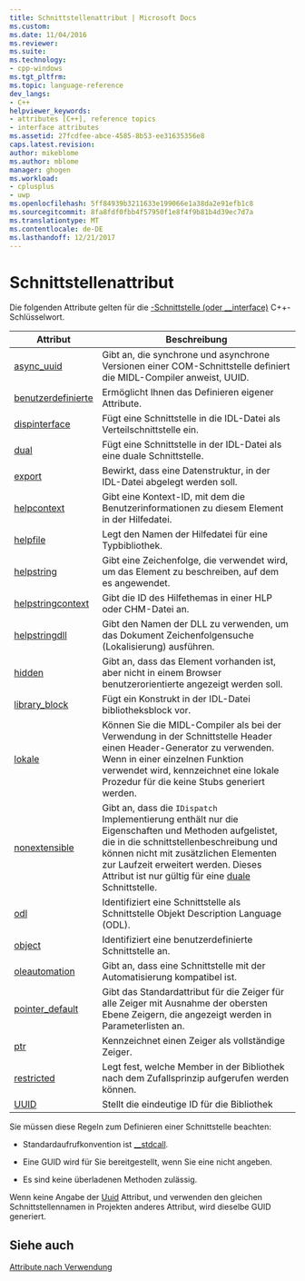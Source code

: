 ```yaml
---
title: Schnittstellenattribut | Microsoft Docs
ms.custom: 
ms.date: 11/04/2016
ms.reviewer: 
ms.suite: 
ms.technology:
- cpp-windows
ms.tgt_pltfrm: 
ms.topic: language-reference
dev_langs:
- C++
helpviewer_keywords:
- attributes [C++], reference topics
- interface attributes
ms.assetid: 27fcdfee-abce-4585-8b53-ee31635356e8
caps.latest.revision: 
author: mikeblome
ms.author: mblome
manager: ghogen
ms.workload:
- cplusplus
- uwp
ms.openlocfilehash: 5ff84939b3211633e199066e1a38da2e91efb1c8
ms.sourcegitcommit: 8fa8fdf0fbb4f57950f1e8f4f9b81b4d39ec7d7a
ms.translationtype: MT
ms.contentlocale: de-DE
ms.lasthandoff: 12/21/2017
---
```

# <a name="interface-attributes"></a>Schnittstellenattribut
Die folgenden Attribute gelten für die [-Schnittstelle (oder __interface)](../cpp/interface.md) C++-Schlüsselwort.  
  
|Attribut|Beschreibung|  
|---------------|-----------------|  
|[async_uuid](../windows/async-uuid.md)|Gibt an, die synchrone und asynchrone Versionen einer COM-Schnittstelle definiert die MIDL-Compiler anweist, UUID.|  
|[benutzerdefinierte](../windows/custom-cpp.md)|Ermöglicht Ihnen das Definieren eigener Attribute.|  
|[dispinterface](../windows/dispinterface.md)|Fügt eine Schnittstelle in die IDL-Datei als Verteilschnittstelle ein.|  
|[dual](../windows/dual.md)|Fügt eine Schnittstelle in der IDL-Datei als eine duale Schnittstelle.|  
|[export](../windows/export.md)|Bewirkt, dass eine Datenstruktur, in der IDL-Datei abgelegt werden soll.|  
|[helpcontext](../windows/helpcontext.md)|Gibt eine Kontext-ID, mit dem die Benutzerinformationen zu diesem Element in der Hilfedatei.|  
|[helpfile](../windows/helpfile.md)|Legt den Namen der Hilfedatei für eine Typbibliothek.|  
|[helpstring](../windows/helpstring.md)|Gibt eine Zeichenfolge, die verwendet wird, um das Element zu beschreiben, auf dem es angewendet.|  
|[helpstringcontext](../windows/helpstringcontext.md)|Gibt die ID des Hilfethemas in einer HLP oder CHM-Datei an.|  
|[helpstringdll](../windows/helpstringdll.md)|Gibt den Namen der DLL zu verwenden, um das Dokument Zeichenfolgensuche (Lokalisierung) ausführen.|  
|[hidden](../windows/hidden.md)|Gibt an, dass das Element vorhanden ist, aber nicht in einem Browser benutzerorientierte angezeigt werden soll.|  
|[library_block](../windows/library-block.md)|Fügt ein Konstrukt in der IDL-Datei bibliotheksblock vor.|  
|[lokale](../windows/local-cpp.md)|Können Sie die MIDL-Compiler als bei der Verwendung in der Schnittstelle Header einen Header-Generator zu verwenden. Wenn in einer einzelnen Funktion verwendet wird, kennzeichnet eine lokale Prozedur für die keine Stubs generiert werden.|  
|[nonextensible](../windows/nonextensible.md)|Gibt an, dass die `IDispatch` Implementierung enthält nur die Eigenschaften und Methoden aufgelistet, die in die schnittstellenbeschreibung und können nicht mit zusätzlichen Elementen zur Laufzeit erweitert werden. Dieses Attribut ist nur gültig für eine [duale](../windows/dual.md) Schnittstelle.|  
|[odl](../windows/odl.md)|Identifiziert eine Schnittstelle als Schnittstelle Objekt Description Language (ODL).|  
|[object](../windows/object-cpp.md)|Identifiziert eine benutzerdefinierte Schnittstelle an.|  
|[oleautomation](../windows/oleautomation.md)|Gibt an, dass eine Schnittstelle mit der Automatisierung kompatibel ist.|  
|[pointer_default](../windows/pointer-default.md)|Gibt das Standardattribut für die Zeiger für alle Zeiger mit Ausnahme der obersten Ebene Zeigern, die angezeigt werden in Parameterlisten an.|  
|[ptr](../windows/ptr.md)|Kennzeichnet einen Zeiger als vollständige Zeiger.|  
|[restricted](../windows/restricted.md)|Legt fest, welche Member in der Bibliothek nach dem Zufallsprinzip aufgerufen werden können.|  
|[UUID](../windows/uuid-cpp-attributes.md)|Stellt die eindeutige ID für die Bibliothek|  
  
 Sie müssen diese Regeln zum Definieren einer Schnittstelle beachten:  
  
-   Standardaufrufkonvention ist [__stdcall](../cpp/stdcall.md).  
  
-   Eine GUID wird für Sie bereitgestellt, wenn Sie eine nicht angeben.  
  
-   Es sind keine überladenen Methoden zulässig.  
  
 Wenn keine Angabe der [Uuid](../windows/uuid-cpp-attributes.md) Attribut, und verwenden den gleichen Schnittstellennamen in Projekten anderes Attribut, wird dieselbe GUID generiert.  
  
## <a name="see-also"></a>Siehe auch  
 [Attribute nach Verwendung](../windows/attributes-by-usage.md)
